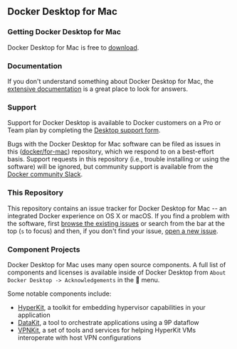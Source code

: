 ## Docker Desktop for Mac

### Getting Docker Desktop for Mac

Docker Desktop for Mac is free to [download](https://store.docker.com/editions/community/docker-ce-desktop-mac).

### Documentation

If you don't understand something about Docker Desktop for Mac, the [extensive
documentation](https://docs.docker.com/docker-for-mac/) is a great place
to look for answers.

### Support

Support for Docker Desktop is available to Docker customers on a Pro or Team plan
by completing the [Desktop support form](https://hub.docker.com/support/desktop/).

Bugs with the Docker Desktop for Mac software can be filed as issues in this
([docker/for-mac](https://github.com/docker/for-mac)) repository, which we respond to
on a best-effort basis. Support requests in this repository (i.e., trouble installing
or using the software) will be ignored, but community support is available from the
[Docker community Slack](https://www.docker.com/docker-community).

### This Repository

This repository contains an issue tracker for Docker Desktop for Mac -- an
integrated Docker experience on OS X or macOS. If you find a problem
with the software, first [browse the existing
issues](https://github.com/docker/for-mac/issues) or search from the bar
at the top (`s` to focus) and then, if you don't find your issue, [open
a new issue](https://github.com/docker/for-mac/issues/new).

### Component Projects

Docker Desktop for Mac uses many open source components. A full list of
components and licenses is available inside of Docker Desktop from `About Docker Desktop
-> Acknowledgements` in the :whale: menu.

Some notable components include:

 * [HyperKit](https://github.com/docker/hyperkit/), a toolkit for
   embedding hypervisor capabilities in your application
 * [DataKit](https://github.com/docker/datakit/), a tool to orchestrate
   applications using a 9P dataflow
 * [VPNKit](https://github.com/docker/vpnkit), a set of tools and
   services for helping HyperKit VMs interoperate with host VPN
   configurations
